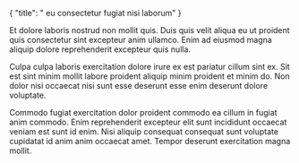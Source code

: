 {
  "title": " eu consectetur fugiat nisi laborum"
}

Et dolore laboris nostrud non mollit quis. Duis quis velit aliqua eu ut proident quis consectetur sint excepteur anim ullamco. Enim ad eiusmod magna aliquip dolore reprehenderit excepteur quis nulla.

Culpa culpa laboris exercitation dolore irure ex est pariatur cillum sint ex. Sit est sint minim mollit labore proident aliquip minim proident et minim do. Non dolor nisi occaecat nisi sunt esse deserunt esse enim deserunt dolore voluptate.

Commodo fugiat exercitation dolor proident commodo ea cillum in fugiat anim commodo. Enim reprehenderit excepteur elit sunt incididunt occaecat veniam est sunt id enim. Nisi aliquip consequat consequat sunt voluptate cupidatat id anim anim occaecat amet. Tempor deserunt exercitation magna mollit.